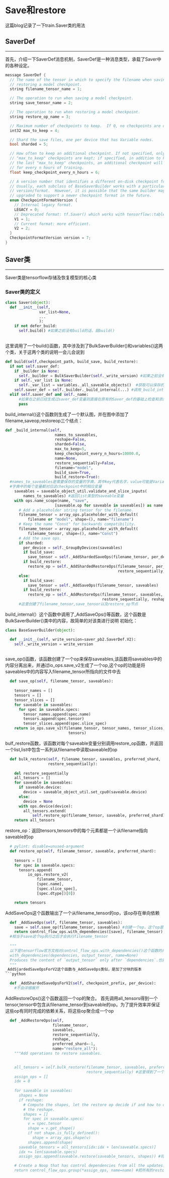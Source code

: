 # Save和restore
这篇blog记录了一下train.Saver类的用法
## SaverDef
----
首先，介绍一下SaverDef消息机制，SaverDef是一种消息类型，承载了Saver中的各种设定。
```C
message SaverDef {
  // The name of the tensor in which to specify the filename when saving or
  // restoring a model checkpoint.
  string filename_tensor_name = 1;

  // The operation to run when saving a model checkpoint.
  string save_tensor_name = 2;

  // The operation to run when restoring a model checkpoint.
  string restore_op_name = 3;

  // Maximum number of checkpoints to keep.  If 0, no checkpoints are deleted.
  int32 max_to_keep = 4;

  // Shard the save files, one per device that has Variable nodes.
  bool sharded = 5;

  // How often to keep an additional checkpoint. If not specified, only the last
  // "max_to_keep" checkpoints are kept; if specified, in addition to keeping
  // the last "max_to_keep" checkpoints, an additional checkpoint will be kept
  // for every n hours of training.
  float keep_checkpoint_every_n_hours = 6;

  // A version number that identifies a different on-disk checkpoint format.
  // Usually, each subclass of BaseSaverBuilder works with a particular
  // version/format.  However, it is possible that the same builder may be
  // upgraded to support a newer checkpoint format in the future.
  enum CheckpointFormatVersion {
    // Internal legacy format.
    LEGACY = 0;
    // Deprecated format: tf.Saver() which works with tensorflow::table::Table.
    V1 = 1;
    // Current format: more efficient.
    V2 = 2;
  }
  CheckpointFormatVersion version = 7;
}
```
## Saver类
-----
Saver类是tensorflow存储及恢复模型的核心类
### Saver类的定义
```python
class Saver(object):
  def __init__(self,
               var_list=None,
               ...
               ):
    if not defer_build:
      self.build() #如果之前没有build的话，就build()
               
```
这里调用了一个build()函数，其中涉及到了BulkSaverBuilder()和variables()这两个类，关于这两个类的说明一会儿会说到
```python
def build(self,checkpoint_path, build_save, build_restore):
  if not self.saver_def:
    if _builder is None:
      self._builder = BulkSaverBuilder(self._write_version) #如果之前没有生成过build就调用BulkSaverBuilder()这个类来生成builder
    if self._var_list is None:
      self._var_list = variables._all_saveable_objects()  #获取可以保存的变量列表
    self.saver_def = self._builder._build_internal(...) #调用_build_internal来生成一个SaverDef消息
  elif self.saver_def and self._name: 
      #如果在之前已经生成过saver_def变量则直接在原有的Saver_def的基础上检查和添加,不重要，不写了
      pass
```
build_internal()这个函数则生成了一个默认图，并在图中添加了filename,saveop,restoreop三个结点：
```python
def _build_internal(self,
                      names_to_saveables,
                      reshape=False,
                      sharded=False,
                      max_to_keep=5,
                      keep_checkpoint_every_n_hours=10000.0,
                      name=None,
                      restore_sequentially=False,
                      filename="model",
                      build_save=True,
                      build_restore=True):
  #names_to_saveables是需要保存的变量的字典，其中key代表名字，value可能是Variable或者是SaveableObject.
  #字典中的每个变量都对应这checkpoint中的相应变量
    saveables = saveable_object_util.validate_and_slice_inputs(
        names_to_saveables) #返回list类型的saveable变量
    with ops.name_scope(name, "save",
                      [saveable.op for saveable in saveables]) as name:
      # Add a placeholder string tensor for the filename.
      filename_tensor = array_ops.placeholder_with_default(
          filename or "model", shape=(), name="filename")
      # Keep the name "Const" for backwards compatibility.
      filename_tensor = array_ops.placeholder_with_default(
          filename_tensor, shape=(), name="Const")
      # Add the save ops.
      if sharded:
        per_device = self._GroupByDevices(saveables)
        if build_save:
          save_tensor = self._AddShardedSaveOps(filename_tensor, per_device)
        if build_restore:
          restore_op = self._AddShardedRestoreOps(filename_tensor, per_device,
                                                  restore_sequentially, reshape)
      else:
        if build_save:
          save_tensor = self._AddSaveOps(filename_tensor, saveables)
        if build_restore:
          restore_op = self._AddRestoreOps(filename_tensor, saveables,
                                           restore_sequentially, reshape)
      #这里创建了filename_tensor,save_tensor以及restore_op节点
```
build_internal(）这个函数中调用了_AddSaveOps()等函数，这个函数是BulkSaverBuilder()类中的内容，故简单的对该类进行说明
初始化：
```python
class BaseSaverBuilder(object):

  def __init__(self, write_version=saver_pb2.SaverDef.V2):
    self._write_version = write_version
    
```
save_op()函数，该函数创建了一个op来保存saveables,该函数将saveables中的内容分离出来，并通过io_ops.save_v2生成了一个op,这个op的功能是将saveables中的内容写入filename_tensor所指向的文件中去
```python
  def save_op(self, filename_tensor, saveables):
    
    tensor_names = []
    tensors = []
    tensor_slices = []
    for saveable in saveables:
      for spec in saveable.specs:
        tensor_names.append(spec.name)
        tensors.append(spec.tensor)
        tensor_slices.append(spec.slice_spec)
    return io_ops.save_v2(filename_tensor, tensor_names, tensor_slices,
                            tensors) 
```
bulf_restore函数，该函数对每个saveable变量分别调用restore_op函数，并返回一个list,list中包含一系列从filename中读取saveable的op
```python
  def bulk_restore(self, filename_tensor, saveables, preferred_shard,
                   restore_sequentially):
   
    del restore_sequentially
    all_tensors = []
    for saveable in saveables:
      if saveable.device:
        device = saveable_object_util.set_cpu0(saveable.device)
      else:
        device = None
      with ops.device(device):
        all_tensors.extend(
            self.restore_op(filename_tensor, saveable, preferred_shard))
    return all_tensors
```
restore_op：返回tensors,tensors中的每个元素都是一个从filename指向saveable的op
```python
  # pylint: disable=unused-argument
  def restore_op(self, filename_tensor, saveable, preferred_shard):
    
    tensors = []
    for spec in saveable.specs:
      tensors.append(
          io_ops.restore_v2(
              filename_tensor,
              [spec.name],
              [spec.slice_spec],
              [spec.dtype])[0])

    return tensors
 ```
AddSaveOps这个函数输出了一个从filename_tensor的op，该op存在单向依赖
```python
  def _AddSaveOps(self, filename_tensor, saveables):
    save = self.save_op(filename_tensor, saveables) #创建一个op，这个op是从filename_tensor中读取saveables
    return control_flow_ops.with_dependencies([save], filename_tensor)  #返回一个op 这个op在save之后才会被执行
  #相当于save这个op执行之后才会执行filename_tensor
  
  """
  以下是tensorflow官方文档对control_flow_ops.with_dependencies()这个函数的声明
  with_dependencies(dependencies, output_tensor, name=None)
  Produces the content of `output_tensor` only after `dependencies`.也就是说，该函数建立了一个从dependencies到output_tensor的依赖，只有依赖op全部完成，才会进行output_tensor
  """
_AddSjardedSaveOpsForV2这个函数与_AddSaveOps类似，是加了分块的版本
```python

  def _AddShardedSaveOpsForV2(self, checkpoint_prefix, per_device):
    #不会详细展开
```
AddRestoreOps()这个函数返回一个op的聚合。 首先调用all_tensors得到一个tensor,tensor中包含从filename_tensor到saveable的op。为了提升效率并保证这些op有同时完成的依赖关系，将这些op聚合成一个op
```python
  def _AddRestoreOps(self,
                     filename_tensor,
                     saveables,
                     restore_sequentially,
                     reshape,
                     preferred_shard=-1,
                     name="restore_all"):
    """Add operations to restore saveables.

  
    all_tensors = self.bulk_restore(filename_tensor, saveables, preferred_shard,
                                    restore_sequentially) #这里得到了一个tensor,tensor中的内容是从filename_tensor到saveable的op
    assign_ops = []
    idx = 0
    
    for saveable in saveables:
      shapes = None
      if reshape:
        # Compute the shapes, let the restore op decide if and how to do
        # the reshape.
        shapes = []
        for spec in saveable.specs:
          v = spec.tensor
          shape = v.get_shape()
          if not shape.is_fully_defined():
            shape = array_ops.shape(v)
          shapes.append(shape)
      saveable_tensors = all_tensors[idx:idx + len(saveable.specs)]
      idx += len(saveable.specs)
      assign_ops.append(saveable.restore(saveable_tensors, shapes)) #将tensor变成一个iterator op? #将tensor形式的op变成一个iter形式的op

    # Create a Noop that has control dependencies from all the updates.
    return control_flow_ops.group(*assign_ops, name=name) #把所有的restore 的op聚合在一起
```



  
